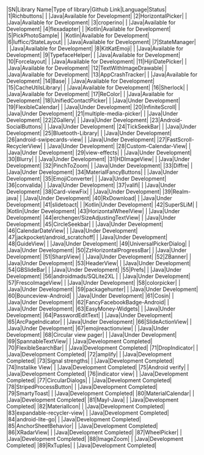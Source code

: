 |SN|Library Name|Type of library|Github Link|Language|Status|
|1|Richbuttons| | |Java|Available for Development|
|2|HorizontalPicker| | |Java|Available for Development|
|3|croperino| | |Java|Available for Development|
|4|flexadapter| | |Kotlin|Available for Development|
|5|PickPhotoSample| | |Kotlin|Available for Development|
|6|lufficc/StateLayout| | |Java|Available for Development|
|7|StateManager| | |Java|Available for Development|
|8|KitKatEmoji| | |Java|Available for Development|
|9|TypefaceHelper| | |Java|Available for Development|
|10|Forcelayout| | |Java|Available for Development|
|11|HijriDatePicker| | |Java|Available for Development|
|12|TextWithImageDrawable| | |Java|Available for Development|
|13|AppCrashTracker| | |Java|Available for Development|
|14|Base| | |Java|Available for Development|
|15|CacheUtilsLibrary| | |Java|Available for Development|
|16|Sherlock| | |Java|Available for Development|
|17|ReColor| | |Java|Available for Development|
|18|UnifiedContactPicker| | |Java|Under Development|
|19|FlexibleCalendar| | |Java|Under Development|
|20|InfiniteScroll| | |Java|Under Development|
|21|multiple-media-picker| | |Java|Under Development|
|22|ZGallery| | |Java|Under Development|
|23|Android-SocialButtons| | |Java|Under Development|
|24|TickSeekBar| | |Java|Under Development|
|25|Bluetooth-Library| | |Java|Under Development|
|26|android-swipecards-view| | |Java|Under Development|
|27|FastScroll-RecyclerView| | |Java|Under Development|
|28|Custom-Calendar-View| | |Java|Under Development|
|29|view-effects| | |Java|Under Development|
|30|Blurry| | |Java|Under Development|
|31|HDImageView| | |Java|Under Development|
|32|PinchToZoom| | |Java|Under Development|
|33|Diffre| | |Java|Under Development|
|34|MaterialFancyButtons| | |Java|Under Development|
|35|EmojiConverter| | |Java|Under Development|
|36|convalida| | |Java|Under Development|
|37|valifi| | |Java|Under Development|
|38|Card-viewFix| | |Java|Under Development|
|39|Realm-java| | |Java|Under Development|
|40|RxDownload| | |Java|Under Development|
|41|slidetoact| | |Kotlin|Under Development|
|42|SuperSLiM| | |Kotlin|Under Development|
|43|HorizontalWheelView| | |Java|Under Development|
|44|erchenger/SizeAdjustingTextView| | |Java|Under Development|
|45|CircleSeekbar| | |Java|Under Development|
|46|CalendarDateView| | |Java|Under Development|
|47|jackpocket/android_scratchoff| | |Java|Under Development|
|48|GuideView| | |Java|Under Development|
|49|UniversalPickerDialog| | |Java|Under Development|
|50|ZzHorizontalProgressBar| | |Java|Under Development|
|51|SharpView| | |Java|Under Development|
|52|ZBanner| | |Java|Under Development|
|53|HeaderView| | |Java|Under Development|
|54|GBSlideBar| | |Java|Under Development|
|55|Prefs| | |Java|Under Development|
|56|androidmads/SQLite2XL | | |Java|Under Development|
|57|FrescoImageView| | |Java|Under Development|
|58|colorpicker| | |Java|Under Development|
|59|packagehunter| | |Java|Under Development|
|60|Bounceview-Android| | |Java|Under Development|
|61|Cosin| | |Java|Under Development|
|62|FancyFacebookBadge-Android| | |Java|Under Development|
|63|EasyMoney-Widgets| | |Java|Under Development|
|64|PasswordEditText| | |Java|Under Development|
|65|ArcPageIndicator| | |Java|Under Development|
|66|SlideActionView| | |Java|Under Development|
|67|emojireactionview| | |Java|Under Development|
|68|Circular view pager| | |Java|Under Development|
|69|SpannableTextView| | |Java|Development Completed|
|70|FlexibleSearchBar| | |Java|Development Completed|
|71|DropIndicator| | |Java|Development Completed|
|72|amplify| | |Java|Development Completed|
|73|Signal strengths| | |Java|Development Completed|
|74|Instalike View| | |Java|Development Completed|
|75|Android verify| | |Java|Development Completed|
|76|indicator view| | |Java|Development Completed|
|77|CircularDialogs| | |Java|Development Completed|
|78|StripedProcessButton| | |Java|Development Completed|
|79|SmartyToast| | |Java|Development Completed|
|80|MaterialCalendar| | |Java|Development Completed|
|81|MayI-Java| | |Java|Development Completed|
|82|MaterialIcon| | |Java|Development Completed|
|83|expandable-recycler-view| | |Java|Development Completed|
|84|android-lite-go| | |Java|Development Completed|
|85|AnchorSheetBehavior| | |Java|Development Completed|
|86|XRadarView| | |Java|Development Completed|
|87|WheelPicker| | |Java|Development Completed|
|88|ImageZoom| | |Java|Development Completed|
|89|RxTuples| | |Java|Development Completed|
